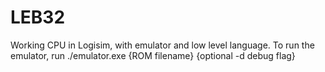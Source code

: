 ﻿# LEB32

Working CPU in Logisim, with emulator and low level language. To run the emulator, run ./emulator.exe {ROM filename} {optional -d debug flag}
